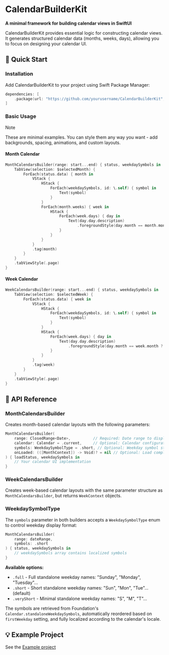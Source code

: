 # CalendarBuilderKit

**A minimal framework for building calendar views in SwiftUI**

CalendarBuilderKit provides essential logic for constructing calendar views. It generates structured calendar data (months, weeks, days), allowing you to focus on designing your calendar UI.

## 🚀 Quick Start

### Installation

Add CalendarBuilderKit to your project using Swift Package Manager:

```swift
dependencies: [
    .package(url: "https://github.com/yourusername/CalendarBuilderKit", from: "0.1.0")
]
```

### Basic Usage

> [!NOTE]
> These are minimal examples. You can style them any way you want - add backgrounds, spacing, animations, and custom layouts.

#### Month Calendar

```swift
MonthCalendarsBuilder(range: start...end) { status, weekdaySymbols in
    TabView(selection: $selectedMonth) {
        ForEach(status.data) { month in
            VStack {
                HStack {
                    ForEach(weekdaySymbols, id: \.self) { symbol in
                        Text(symbol)
                    }
                }
                ForEach(month.weeks) { week in
                    HStack {
                        ForEach(week.days) { day in
                            Text(day.day.description)
                                .foregroundStyle(day.month == month.month ? .primary : .secondary)
                        }
                    }
                }
            }
            .tag(month)
        }
    }
    .tabViewStyle(.page)
}
```

#### Week Calendar

```swift
WeekCalendarsBuilder(range: start...end) { status, weekdaySymbols in
    TabView(selection: $selectedWeek) {
        ForEach(status.data) { week in
            VStack {
                HStack {
                    ForEach(weekdaySymbols, id: \.self) { symbol in
                        Text(symbol)
                    }
                }
                HStack {
                    ForEach(week.days) { day in
                        Text(day.day.description)
                            .foregroundStyle(day.month == week.month ? .primary : .secondary)
                    }
                }
            }
            .tag(week)
        }
    }
    .tabViewStyle(.page)
}
```

## 📖 API Reference

### MonthCalendarsBuilder

Creates month-based calendar layouts with the following parameters:

```swift
MonthCalendarsBuilder(
    range: ClosedRange<Date>,          // Required: Date range to display
    calendar: Calendar = .current,     // Optional: Calendar configuration
    symbols: WeekdaySymbolType = .short, // Optional: Weekday symbol style
    onLoaded: (([MonthContext]) -> Void)? = nil // Optional: Load completion callback
) { loadStatus, weekdaySymbols in
    // Your calendar UI implementation
}
```

### WeekCalendarsBuilder

Creates week-based calendar layouts with the same parameter structure as `MonthCalendarsBuilder`, but returns `WeekContext` objects.

### WeekdaySymbolType

The `symbols` parameter in both builders accepts a `WeekdaySymbolType` enum to control weekday display format:

```swift
MonthCalendarsBuilder(
    range: dateRange,
    symbols: .short
) { status, weekdaySymbols in
    // weekdaySymbols array contains localized symbols
}
```

**Available options:**
- `.full` - Full standalone weekday names: "Sunday", "Monday", "Tuesday"...
- `.short` - Short standalone weekday names: "Sun", "Mon", "Tue"... (default)
- `.veryShort` - Minimal standalone weekday names: "S", "M", "T"...

The symbols are retrieved from Foundation's `Calendar.standaloneWeekdaySymbols`, automatically reordered based on `firstWeekday` setting, and fully localized according to the calendar's locale.

## 💡 Example Project

See the [Example project](./Example)
